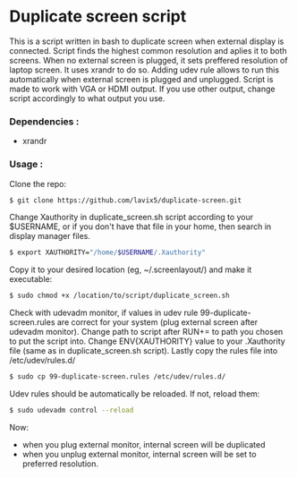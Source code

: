 # Duplicate screen script 

This is a script written in bash to duplicate screen when external display is connected. Script finds the highest common resolution and aplies it to both screens. When no external screen is plugged, it sets preffered resolution of laptop screen. It uses xrandr to do so. Adding udev rule allows to run this automatically when external screen is plugged and unplugged. Script is made to work with VGA or HDMI output. If you use other output, change script accordingly to what output you use.

### Dependencies :

  - xrandr
  
### Usage :

Clone the repo: 
```sh
$ git clone https://github.com/lavix5/duplicate-screen.git
```
Change Xauthority in duplicate_screen.sh script according to your $USERNAME, or if you don't have that file in your home, then search in display manager files.

```sh
$ export XAUTHORITY="/home/$USERNAME/.Xauthority"
```
Copy it to your desired location (eg, ~/.screenlayout/) and make it executable:
```sh
$ sudo chmod +x /location/to/script/duplicate_screen.sh
```
Check with udevadm monitor, if values in udev rule 99-duplicate-screen.rules are correct for your system (plug external screen after udevadm monitor). Change path to script after RUN+= to path you chosen to put the script into. Change ENV{XAUTHORITY} value to your .Xauthority file (same as in duplicate_screen.sh script). Lastly copy the rules file into /etc/udev/rules.d/
```sh
$ sudo cp 99-duplicate-screen.rules /etc/udev/rules.d/
```
Udev rules should be automatically be reloaded. If not, reload them:
```sh
$ sudo udevadm control --reload
```
Now:
  - when you plug external monitor, internal screen will be duplicated
  - when you unplug external monitor, internal screen will be set to preferred resolution.
